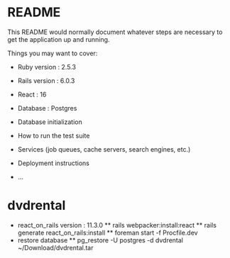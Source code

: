 # README

This README would normally document whatever steps are necessary to get the
application up and running.

Things you may want to cover:

* Ruby version : 2.5.3

* Rails version : 6.0.3

* React : 16

* Database : Postgres

* Database initialization

* How to run the test suite

* Services (job queues, cache servers, search engines, etc.)

* Deployment instructions

* ...
# dvdrental
* react_on_rails version : 11.3.0
  ** rails webpacker:install:react
  ** rails generate react_on_rails:install
  ** foreman start -f Procfile.dev
* restore database
  ** pg_restore -U postgres -d dvdrental ~/Download/dvdrental.tar